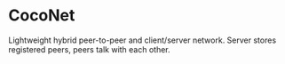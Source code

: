 # CocoNet
Lightweight hybrid peer-to-peer and client/server network. Server stores registered peers, peers talk with each other.
